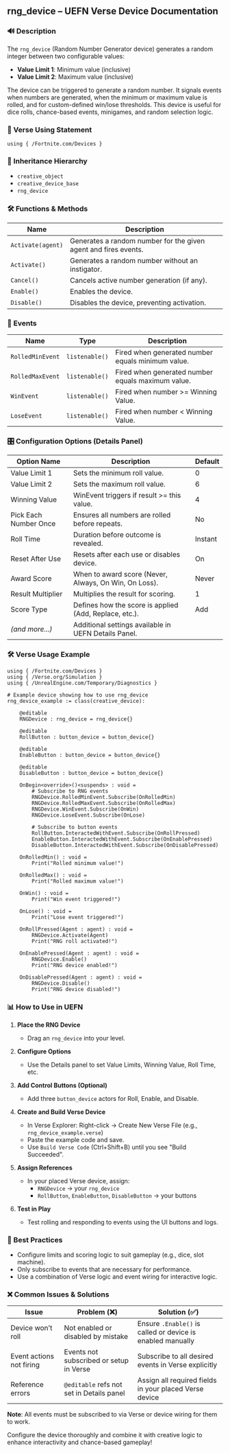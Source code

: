 ## rng\_device – UEFN Verse Device Documentation

### 🔊 Description

The `rng_device` (Random Number Generator device) generates a random integer between two configurable values:

- **Value Limit 1**: Minimum value (inclusive)
- **Value Limit 2**: Maximum value (inclusive)

The device can be triggered to generate a random number. It signals events when numbers are generated, when the minimum or maximum value is rolled, and for custom-defined win/lose thresholds. This device is useful for dice rolls, chance-based events, minigames, and random selection logic.

### 🧱 Verse Using Statement

```verse
using { /Fortnite.com/Devices }
```

### 🔗 Inheritance Hierarchy

- `creative_object`
- `creative_device_base`
- `rng_device`

### 🛠️ Functions & Methods

| Name              | Description                                                     |
| ----------------- | --------------------------------------------------------------- |
| `Activate(agent)` | Generates a random number for the given agent and fires events. |
| `Activate()`      | Generates a random number without an instigator.                |
| `Cancel()`        | Cancels active number generation (if any).                      |
| `Enable()`        | Enables the device.                                             |
| `Disable()`       | Disables the device, preventing activation.                     |

### 🥩 Events

| Name             | Type           | Description                                       |
| ---------------- | -------------- | ------------------------------------------------- |
| `RolledMinEvent` | `listenable()` | Fired when generated number equals minimum value. |
| `RolledMaxEvent` | `listenable()` | Fired when generated number equals maximum value. |
| `WinEvent`       | `listenable()` | Fired when number >= Winning Value.               |
| `LoseEvent`      | `listenable()` | Fired when number < Winning Value.                |

### 🎛 Configuration Options (Details Panel)

| Option Name           | Description                                            | Default |
| --------------------- | ------------------------------------------------------ | ------- |
| Value Limit 1         | Sets the minimum roll value.                           | 0       |
| Value Limit 2         | Sets the maximum roll value.                           | 6       |
| Winning Value         | WinEvent triggers if result >= this value.             | 4       |
| Pick Each Number Once | Ensures all numbers are rolled before repeats.         | No      |
| Roll Time             | Duration before outcome is revealed.                   | Instant |
| Reset After Use       | Resets after each use or disables device.              | On      |
| Award Score           | When to award score (Never, Always, On Win, On Loss).  | Never   |
| Result Multiplier     | Multiplies the result for scoring.                     | 1       |
| Score Type            | Defines how the score is applied (Add, Replace, etc.). | Add     |
| *(and more...)*       | Additional settings available in UEFN Details Panel.   |         |

### 🛠️ Verse Usage Example

```verse
using { /Fortnite.com/Devices }
using { /Verse.org/Simulation }
using { /UnrealEngine.com/Temporary/Diagnostics }

# Example device showing how to use rng_device
rng_device_example := class(creative_device):

    @editable
    RNGDevice : rng_device = rng_device{}

    @editable
    RollButton : button_device = button_device{}

    @editable
    EnableButton : button_device = button_device{}

    @editable
    DisableButton : button_device = button_device{}

    OnBegin<override>()<suspends> : void =
        # Subscribe to RNG events
        RNGDevice.RolledMinEvent.Subscribe(OnRolledMin)
        RNGDevice.RolledMaxEvent.Subscribe(OnRolledMax)
        RNGDevice.WinEvent.Subscribe(OnWin)
        RNGDevice.LoseEvent.Subscribe(OnLose)

        # Subscribe to button events
        RollButton.InteractedWithEvent.Subscribe(OnRollPressed)
        EnableButton.InteractedWithEvent.Subscribe(OnEnablePressed)
        DisableButton.InteractedWithEvent.Subscribe(OnDisablePressed)

    OnRolledMin() : void =
        Print("Rolled minimum value!")

    OnRolledMax() : void =
        Print("Rolled maximum value!")

    OnWin() : void =
        Print("Win event triggered!")

    OnLose() : void =
        Print("Lose event triggered!")

    OnRollPressed(Agent : agent) : void =
        RNGDevice.Activate(Agent)
        Print("RNG roll activated!")

    OnEnablePressed(Agent : agent) : void =
        RNGDevice.Enable()
        Print("RNG device enabled!")

    OnDisablePressed(Agent : agent) : void =
        RNGDevice.Disable()
        Print("RNG device disabled!")
```

### 📊 How to Use in UEFN

1. **Place the RNG Device**

   - Drag an `rng_device` into your level.

2. **Configure Options**

   - Use the Details panel to set Value Limits, Winning Value, Roll Time, etc.

3. **Add Control Buttons (Optional)**

   - Add three `button_device` actors for Roll, Enable, and Disable.

4. **Create and Build Verse Device**

   - In Verse Explorer: Right-click → Create New Verse File (e.g., `rng_device_example.verse`)
   - Paste the example code and save.
   - Use `Build Verse Code` (Ctrl+Shift+B) until you see "Build Succeeded".

5. **Assign References**

   - In your placed Verse device, assign:
     - `RNGDevice` → your `rng_device`
     - `RollButton`, `EnableButton`, `DisableButton` → your buttons

6. **Test in Play**

   - Test rolling and responding to events using the UI buttons and logs.

### 🧠 Best Practices

- Configure limits and scoring logic to suit gameplay (e.g., dice, slot machine).
- Only subscribe to events that are necessary for performance.
- Use a combination of Verse logic and event wiring for interactive logic.

### ❌ Common Issues & Solutions

| Issue                    | Problem (❌)                               | Solution (✅)                                               |
| ------------------------ | ----------------------------------------- | ---------------------------------------------------------- |
| Device won’t roll        | Not enabled or disabled by mistake        | Ensure `.Enable()` is called or device is enabled manually |
| Event actions not firing | Events not subscribed or setup in Verse   | Subscribe to all desired events in Verse explicitly        |
| Reference errors         | `@editable` refs not set in Details panel | Assign all required fields in your placed Verse device     |

**Note**: All events must be subscribed to via Verse or device wiring for them to work.

Configure the device thoroughly and combine it with creative logic to enhance interactivity and chance-based gameplay!

